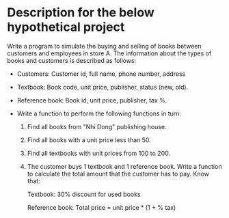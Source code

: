 # Description for the below hypothetical project
Write a program to simulate the buying and selling of books between customers and employees in store A. The information about the types of books and customers is described as follows:

+ Customers: Customer id, full name, phone number, address

+ Textbook: Book code, unit price, publisher, status (new, old).

+ Reference book: Book id, unit price, publisher, tax %.

+ Write a function to perform the following functions in turn:

  1. Find all books from "Nhi Dong" publishing house.

  2. Find all books with a unit price less than 50.

  3. Find all textbooks with unit prices from 100 to 200.

  4. The customer buys 1 textbook and 1 reference book. Write a function to calculate the total amount that the customer has to pay. Know that:

     Textbook: 30% discount for used books

     Reference book: Total price = unit price * (1 + % tax)
